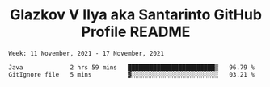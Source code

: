 <h1 align="center">Glazkov V Ilya aka Santarinto GitHub Profile README</h1>

<!--START_SECTION:waka-->
```text
Week: 11 November, 2021 - 17 November, 2021

Java             2 hrs 59 mins   ████████████████████████▒   96.79 % 
GitIgnore file   5 mins          ▓░░░░░░░░░░░░░░░░░░░░░░░░   03.21 % 
```
<!--END_SECTION:waka-->